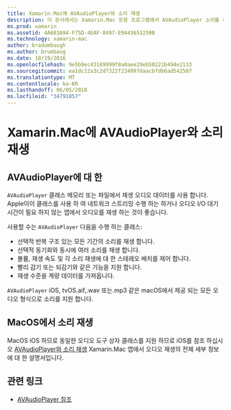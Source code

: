 ```yaml
---
title: Xamarin.Mac에 AVAudioPlayer와 소리 재생
description: 이 문서에서는 Xamarin.Mac 응용 프로그램에서 AVAudioPlayer 소리를 재생 하는 방법에 설명 합니다. AVAudioPlayer 높은 수준 및 보다 완전 하 게 설명 하는 다른 문서 링크에 설명 합니다.
ms.prod: xamarin
ms.assetid: 4A683A94-F75D-4EAF-8497-E9443653250B
ms.technology: xamarin-mac
author: bradumbaugh
ms.author: brumbaug
ms.date: 10/19/2016
ms.openlocfilehash: 9e5b9ec43189999f8a0aee29eb50221b494e2133
ms.sourcegitcommit: ea1dc12a3c2d7322f234997daacbfdb6ad542507
ms.translationtype: MT
ms.contentlocale: ko-KR
ms.lasthandoff: 06/05/2018
ms.locfileid: "34791857"
---
```

# <a name="playing-sound-with-avaudioplayer-in-xamarinmac"></a>Xamarin.Mac에 AVAudioPlayer와 소리 재생

## <a name="about-the-avaudioplayer"></a>AVAudioPlayer에 대 한

`AVAudioPlayer` 클래스 메모리 또는 파일에서 재생 오디오 데이터를 사용 합니다. Apple이이 클래스를 사용 하 여 네트워크 스트리밍 수행 하는 하거나 오디오 I/O 대기 시간이 필요 하지 않는 앱에서 오디오를 재생 하는 것이 좋습니다.

사용할 수는 `AVAudioPlayer` 다음을 수행 하는 클래스:

- 선택적 반복 구조 있는 모든 기간의 소리를 재생 합니다.
- 선택적 동기화와 동시에 여러 소리를 재생 합니다.
- 볼륨, 재생 속도 및 각 소리 재생에 대 한 스테레오 배치를 제어 합니다.
- 빨리 감기 또는 되감기와 같은 기능을 지원 합니다.
- 재생 수준을 계량 데이터를 가져옵니다.

`AVAudioPlayer` iOS, tvOS.aif,.wav 또는.mp3 같은 macOS에서 제공 되는 모든 오디오 형식으로 소리를 지원 합니다.

## <a name="playing-sounds-in-macos"></a>MacOS에서 소리 재생

MacOS iOS 하므로 동일한 오디오 도구 상자 클래스를 지원 하므로 iOS를 참조 하십시오 [AVAudioPlayer와 소리 재생](https://developer.xamarin.com/recipes/ios/media/sound/avaudioplayer/) Xamarin.Mac 앱에서 오디오 재생의 전체 세부 정보에 대 한 설명서입니다.

## <a name="related-links"></a>관련 링크

- [AVAudioPlayer 참조](https://developer.apple.com/documentation/avfoundation/avaudioplayer)
